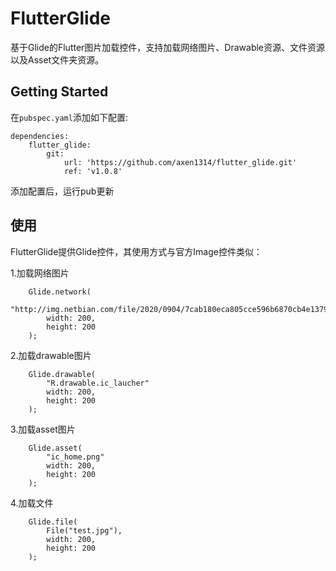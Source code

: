 # FlutterGlide

基于Glide的Flutter图片加载控件，支持加载网络图片、Drawable资源、文件资源以及Asset文件夹资源。

## Getting Started

在`pubspec.yaml`添加如下配置:
```
dependencies:
    flutter_glide:
        git:
            url: 'https://github.com/axen1314/flutter_glide.git'
            ref: 'v1.0.8'
```
添加配置后，运行pub更新

## 使用

FlutterGlide提供Glide控件，其使用方式与官方Image控件类似：

1.加载网络图片
```
    Glide.network(
        "http://img.netbian.com/file/2020/0904/7cab180eca805cce596b6870cb4e1379.jpg"
        width: 200,
        height: 200
    );
```
2.加载drawable图片
```
    Glide.drawable(
        "R.drawable.ic_laucher"
        width: 200,
        height: 200
    );
```
3.加载asset图片
```
    Glide.asset(
        "ic_home.png"
        width: 200,
        height: 200
    );
```
4.加载文件
```
    Glide.file(
        File("test.jpg"),
        width: 200,
        height: 200
    );
```




